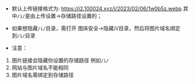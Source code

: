 - 默认上传链接格式为: https://i2.100024.xyz/i/2023/02/06/1w0b5z.webp 其中`/i/`是由上传设置->存储路径设置的；
- 如果想隐藏`/i/`目录，需打开 图床安全->隐藏/i/目录，然后将图片域名绑定到`/i/`目录

- 注意：
1. 图片链接会隐藏你设置的存储路径 例如`/i/`
2. 网站与图片域名不能相同
3. 图片域名需绑定到存储路径